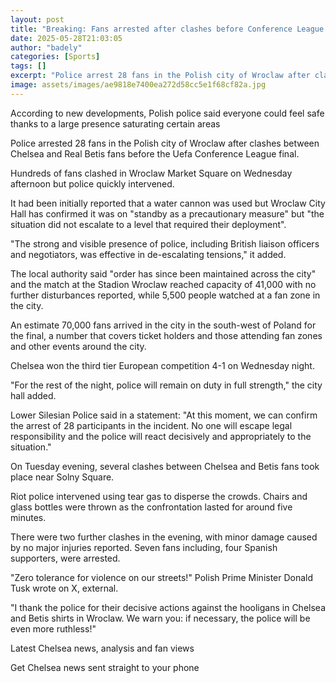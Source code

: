 ```yaml
---
layout: post
title: "Breaking: Fans arrested after clashes before Conference League final"
date: 2025-05-28T21:03:05
author: "badely"
categories: [Sports]
tags: []
excerpt: "Police arrest 28 fans in the Polish city of Wroclaw after clashes between Chelsea and Real Betis fans before the Uefa Conference League final."
image: assets/images/ae9818e7400ea272d58cc5e1f68cf82a.jpg
---
```


According to new developments, Polish police said everyone could feel safe thanks to a large presence saturating certain areas

Police arrested 28 fans in the Polish city of Wroclaw after clashes between Chelsea and Real Betis fans before the Uefa Conference League final.

Hundreds of fans clashed in Wroclaw Market Square on Wednesday afternoon but police quickly intervened.

It had been initially reported that a water cannon was used but Wroclaw City Hall has confirmed it was on "standby as a precautionary measure" but "the situation did not escalate to a level that required their deployment".

"The strong and visible presence of police, including British liaison officers and negotiators, was effective in de-escalating tensions," it added.

The local authority said "order has since been maintained across the city" and the match at the Stadion Wroclaw reached capacity of 41,000 with no further disturbances reported, while 5,500 people watched at a fan zone in the city.

An estimate 70,000 fans arrived in the city in the south-west of Poland for the final, a number that covers ticket holders and those attending fan zones and other events around the city.

Chelsea won the third tier European competition 4-1 on Wednesday night.

"For the rest of the night, police will remain on duty in full strength," the city hall added.

Lower Silesian Police said in a statement: "At this moment, we can confirm the arrest of 28 participants in the incident. No one will escape legal responsibility and the police will react decisively and appropriately to the situation."

On Tuesday evening, several clashes between Chelsea and Betis fans took place near Solny Square.

Riot police intervened using tear gas to disperse the crowds. Chairs and glass bottles were thrown as the confrontation lasted for around five minutes.

There were two further clashes in the evening, with minor damage caused by no major injuries reported. Seven fans including, four Spanish supporters, were arrested.

"Zero tolerance for violence on our streets!" Polish Prime Minister Donald Tusk wrote on X, external.

"I thank the police for their decisive actions against the hooligans in Chelsea and Betis shirts in Wroclaw. We warn you: if necessary, the police will be even more ruthless!"

Latest Chelsea news, analysis and fan views

Get Chelsea news sent straight to your phone

